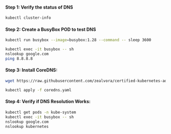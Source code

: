 
#### Step 1: Verify the status of DNS
```sh
kubectl cluster-info
```
#### Step 2: Create a BusyBox POD to test DNS
```sh
kubectl run busybox --image=busybox:1.28 --command -- sleep 3600
```
```sh
kubectl exec -it busybox -- sh
nslookup google.com
ping 8.8.8.8
```
#### Step 3: Install CoreDNS:
```sh
wget https://raw.githubusercontent.com/zealvora/certified-kubernetes-administrator/master/Domain%207%20-%20Installation%2CConfiguration%2CValidation/coredns.yaml
```
```sh
kubectl apply -f coredns.yaml
```

#### Step 4: Verify if DNS Resolution Works:

```sh
kubectl get pods -n kube-system
kubectl exec -it busybox -- sh
nslookup google.com
nslookup kubernetes
```
